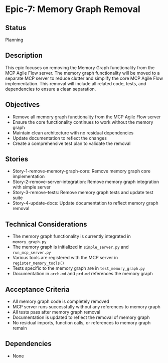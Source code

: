 # Epic-7: Memory Graph Removal

## Status
Planning

## Description
This epic focuses on removing the Memory Graph functionality from the MCP Agile Flow server. The memory graph functionality will be moved to a separate MCP server to reduce clutter and simplify the core MCP Agile Flow implementation. This removal will include all related code, tests, and dependencies to ensure a clean separation.

## Objectives
- Remove all memory graph functionality from the MCP Agile Flow server
- Ensure the core functionality continues to work without the memory graph
- Maintain clean architecture with no residual dependencies
- Update documentation to reflect the changes
- Create a comprehensive test plan to validate the removal

## Stories
- Story-1-remove-memory-graph-core: Remove memory graph core implementation
- Story-2-remove-server-integration: Remove memory graph integration with simple server
- Story-3-remove-tests: Remove memory graph tests and update test suite
- Story-4-update-docs: Update documentation to reflect memory graph removal

## Technical Considerations
- The memory graph functionality is currently integrated in `memory_graph.py`
- The memory graph is initialized in `simple_server.py` and `run_mcp_server.py`
- Various tools are registered with the MCP server in `register_memory_tools()`
- Tests specific to the memory graph are in `test_memory_graph.py`
- Documentation in `arch.md` and `prd.md` references the memory graph

## Acceptance Criteria
- All memory graph code is completely removed
- MCP server runs successfully without any references to memory graph
- All tests pass after memory graph removal
- Documentation is updated to reflect the removal of memory graph
- No residual imports, function calls, or references to memory graph remain

## Dependencies
- None 